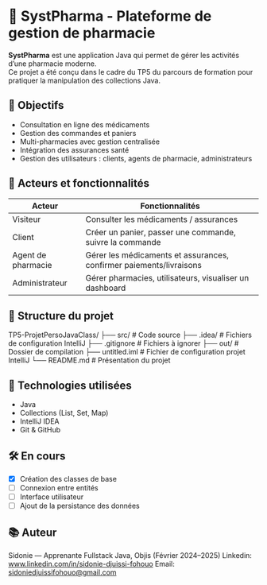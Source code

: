 # 💊 SystPharma - Plateforme de gestion de pharmacie

**SystPharma** est une application Java qui permet de gérer les activités d’une pharmacie moderne.  
Ce projet a été conçu dans le cadre du TP5 du parcours de formation pour pratiquer la manipulation des collections Java.

## 🧾 Objectifs

- Consultation en ligne des médicaments
- Gestion des commandes et paniers
- Multi-pharmacies avec gestion centralisée
- Intégration des assurances santé
- Gestion des utilisateurs : clients, agents de pharmacie, administrateurs

## 👥 Acteurs et fonctionnalités

| Acteur | Fonctionnalités |
|--------|------------------|
| Visiteur | Consulter les médicaments / assurances |
| Client | Créer un panier, passer une commande, suivre la commande |
| Agent de pharmacie | Gérer les médicaments et assurances, confirmer paiements/livraisons |
| Administrateur | Gérer pharmacies, utilisateurs, visualiser un dashboard |

## 📁 Structure du projet

TP5-ProjetPersoJavaClass/ ├── src/ # Code source ├── .idea/ # Fichiers de configuration IntelliJ ├── .gitignore # Fichiers à ignorer ├── out/ # Dossier de compilation ├── untitled.iml # Fichier de configuration projet IntelliJ └── README.md # Présentation du projet
## 🚀 Technologies utilisées

- Java
- Collections (List, Set, Map)
- IntelliJ IDEA
- Git & GitHub

## 🛠️ En cours

- [x] Création des classes de base
- [ ] Connexion entre entités
- [ ] Interface utilisateur
- [ ] Ajout de la persistance des données

## 📚 Auteur

Sidonie — Apprenante Fullstack Java, Objis (Février 2024–2025)
Linkedin: www.linkedin.com/in/sidonie-djuissi-fohouo
Email: sidoniedjuissifohouo@gmail.com 